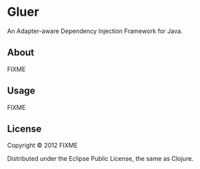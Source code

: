 # Gluer

An Adapter-aware Dependency Injection Framework for Java.

## About

FIXME

## Usage

FIXME

## License

Copyright © 2012 FIXME

Distributed under the Eclipse Public License, the same as Clojure.
